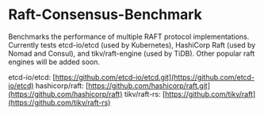 # Raft-Consensus-Benchmark
Benchmarks the performance of multiple RAFT protocol implementations. Currently tests etcd-io/etcd (used by Kubernetes), HashiCorp Raft (used by Nomad and Consul), and tikv/raft-engine (used by TiDB). Other popular raft engines will be added soon.

etcd-io/etcd: [https://github.com/etcd-io/etcd.git](https://github.com/etcd-io/etcd)
hashicorp/raft: [https://github.com/hashicorp/raft.git](https://github.com/hashicorp/raft)
tikv/raft-rs: [https://github.com/tikv/raft](https://github.com/tikv/raft-rs)
